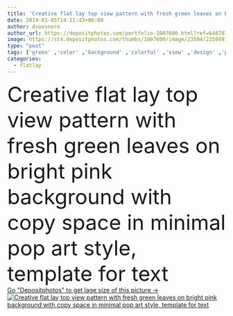 ```yaml
---
title: 'Creative flat lay top view pattern with fresh green leaves on bright pink background with copy space in minimal pop art style, template for text'
date: 2019-01-05T14:21:43+00:00
author: dvoevnore
author_url: https://depositphotos.com/portfolio-1007600.html?ref=64678756
image: https://st4.depositphotos.com/thumbs/1007600/image/23504/235049142/api_thumb_450.jpg?forcejpeg=true
type: "post"
tags: ['green' ,'color' ,'background' ,'colorful' ,'view' ,'design' ,'paper' ,'isolated' ,'decoration' ,'decorative' ,'bright' ,'art' ,'seasonal' ,'summer' ,'beauty' ,'nature' ,'spring' ,'fresh' ,'herb' ,'leaf' ,'abstract' ,'plant' ,'texture' ,'leaves' ,'floral' ,'natural' ,'pattern' ,'botany' ,'freshness' ,'foliage' ,'frame' ,'modern' ,'pop' ,'pink' ,'concept' ,'lay' ,'flat' ,'organic' ,'wallpaper' ,'unique' ,'top' ,'botanical' ,'workspace' ,'minimalism' ,'minimal' ,'duotone' ,'mockup' ,'Mock Up' ,'flatlay' ]
categories: 
  - flatlay
---
```

<div aling="center">
            <font size="60"> Creative flat lay top view pattern with fresh green leaves on bright pink background with copy space in minimal pop art style, template for text</font>   
</div>
<div>
    <a href='https://st4.depositphotos.com/thumbs/1007600/image/23504/235049142/api_thumb_450.jpg?forcejpeg=true?ref=64678756' target=_blank > Go "Depositphotos" to get lage size of this picture ->
        <img href='https://st4.depositphotos.com/thumbs/1007600/image/23504/235049142/api_thumb_450.jpg?forcejpeg=true?ref=64678756' src='https://st4.depositphotos.com/1007600/23504/i/950/depositphotos_235049142-stock-photo-creative-flat-lay-top-view.jpg?forcejpeg=true' alt='Creative flat lay top view pattern with fresh green leaves on bright pink background with copy space in minimal pop art style, template for text' >
    </a>
</div>
